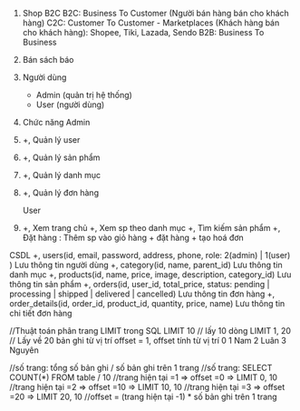 1. Shop B2C B2C: Business To Customer (Người bán hàng bán cho khách hàng)
   C2C: Customer To Customer - Marketplaces (Khách hàng bán cho khách hàng): Shopee, Tiki, Lazada, Sendo B2B: Business
   To Business

2. Bán sách báo

3. Người dùng
    - Admin (quản trị hệ thống)
    - User (người dùng)

4. Chức năng Admin
5. +, Quản lý user
6. +, Quản lý sản phẩm
7. +, Quản lý danh mục
8. +, Quản lý đơn hàng

   User
9. +, Xem trang chủ +, Xem sp theo danh mục +, Tìm kiếm sản phẩm +, Đặt hàng : Thêm sp vào giỏ hàng + đặt hàng + tạo hoá
   đơn

CSDL 
+, users(id, email, password, address, phone, role: 2(admin) | 1(user) ) Lưu thông tin người dùng 
+, category(id, name,
parent_id) Lưu thông tin danh mục 
+, products(id, name, price, image, description, category_id) Lưu thông tin sản phẩm
+, orders(id, user_id, total_price, status: pending | processing | shipped | delivered | cancelled) Lưu thông tin đơn
hàng 
+, order_details(id, order_id, product_id, quantity, price, name) Lưu thông tin chi tiết đơn hàng

//Thuật toán phân trang
LIMIT trong SQL 
LIMIT 10 // lấy 10 dòng
LIMIT 1, 20 // Lấy về 20 bản ghi từ vị trí offset = 1, offset tính từ vị trí 0 
1 Nam
2 Luân
3 Nguyên


//số trang: tổng số bản ghi / số bản ghi trên 1 trang 
//số trang: SELECT COUNT(*) FROM table / 10 
//trang hiện tại =1 => offset =0 => LIMIT 0, 10  
//trang hiện tại =2 => offset =10 => LIMIT 10, 10 
//trang hiện tại =3 => offset =20 => LIMIT 20, 10
//offset = (trang hiện tại -1) * số bản ghi trên 1 trang 